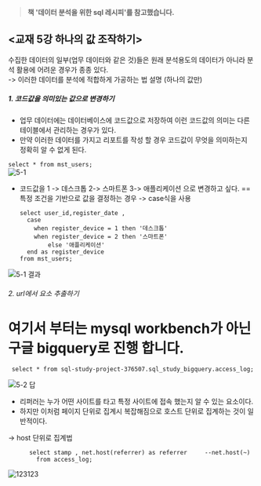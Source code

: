 > **책 '데이터 분석을 위한 sql 레시피'를 참고했습니다.**

## <교재 5강 하나의 값 조작하기>

수집한 데이터의 일부(업무 데이터와 같은 것)들은 원래 분석용도의 데이터가 아니라 분석 활용에 어려운 경우가 종종 있다. <br>
 -> 이러한 데이터를 분석에 적합하게 가공하는 법 설명 (하나의 값만)


##### 1. 코드값을 의미있는 값으로 변경하기
  * 업무 데이터에는 데이터베이스에 코드값으로 저장하여 이런 코드값의 의미는 다른 테이블에서 관리하는 경우가 있다. 
  * 만약 이러한 데이터를 가지고 리포트를 작성 할 경우 코드값이 무엇을 의미하는지 정확히 알 수 없게 된다.

``` select * from mst_users; ```
<br> ![5-1](https://user-images.githubusercontent.com/113004818/215972143-d0aed428-1324-48eb-805b-4aeb2fb4b860.PNG)
  * 코드값을 1 -> 데스크톱 2-> 스마트폰 3-> 애플리케이션 으로 변경하고 싶다.  ==특정 조건을 기반으로 값을 결정하는 경우 -> case식을 사용


        select user_id,register_date ,
          case        
            when register_device = 1 then '데스크톱'
            when register_device = 2 then '스마트폰'
                else '애플리케이션'
          end as register_device
        from mst_users;
![5-1 결과](https://user-images.githubusercontent.com/113004818/215972618-a2c37be0-6fda-44e3-bd28-a5d7a8e35586.PNG)


###### 2. url에서 요소 추출하기
# 여기서 부터는 mysql workbench가 아닌 구글 bigquery로 진행 합니다.
     select * from sql-study-project-376507.sql_study_bigquery.access_log;
![5-2 답](https://user-images.githubusercontent.com/113004818/215992211-0c6eb81c-ae6f-4cb5-ac5e-a4201b958461.PNG)

  * 리퍼러는 누가 어떤 사이트를 타고 특정 사이트에 접속 했는지 알 수 있는 요소이다. 
  * 하지만 이처럼 페이지 단위로 집계시 복잡해짐으로 호스트 단위로 집계하는 것이 일반적이다.

-> host 단위로 집계법

          select stamp , net.host(referrer) as referrer     --net.host(~)
            from access_log;
            
 ![123123](https://user-images.githubusercontent.com/113004818/215995265-8c75b6ed-ad8c-4635-a3df-515685dfa638.PNG)

        
